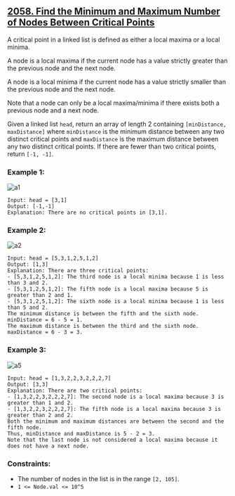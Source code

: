 ## [2058. Find the Minimum and Maximum Number of Nodes Between Critical Points](https://leetcode.com/problems/find-the-minimum-and-maximum-number-of-nodes-between-critical-points/)

A critical point in a linked list is defined as either a local maxima or a local minima.

A node is a local maxima if the current node has a value strictly greater than the previous node and the next node.

A node is a local minima if the current node has a value strictly smaller than the previous node and the next node.

Note that a node can only be a local maxima/minima if there exists both a previous node and a next node.

Given a linked list `head`, return an array of length 2 containing `[minDistance, maxDistance]` where `minDistance` is the minimum distance between any two distinct critical points and `maxDistance` is the maximum distance between any two distinct critical points. If there are fewer than two critical points, return `[-1, -1]`.

### Example 1:

![a1](https://github.com/user-attachments/assets/1c8f7d85-9a97-40d1-901b-50018ade182c)

```
Input: head = [3,1]
Output: [-1,-1]
Explanation: There are no critical points in [3,1].
```

### Example 2:

![a2](https://github.com/user-attachments/assets/401be819-5485-4f95-b144-f5a448ff1a4e)

```
Input: head = [5,3,1,2,5,1,2]
Output: [1,3]
Explanation: There are three critical points:
- [5,3,1,2,5,1,2]: The third node is a local minima because 1 is less than 3 and 2.
- [5,3,1,2,5,1,2]: The fifth node is a local maxima because 5 is greater than 2 and 1.
- [5,3,1,2,5,1,2]: The sixth node is a local minima because 1 is less than 5 and 2.
The minimum distance is between the fifth and the sixth node. minDistance = 6 - 5 = 1.
The maximum distance is between the third and the sixth node. maxDistance = 6 - 3 = 3.
```

### Example 3:

![a5](https://github.com/user-attachments/assets/2c63aca3-5bba-4c7d-aaed-aadd51e23a57)

```
Input: head = [1,3,2,2,3,2,2,2,7]
Output: [3,3]
Explanation: There are two critical points:
- [1,3,2,2,3,2,2,2,7]: The second node is a local maxima because 3 is greater than 1 and 2.
- [1,3,2,2,3,2,2,2,7]: The fifth node is a local maxima because 3 is greater than 2 and 2.
Both the minimum and maximum distances are between the second and the fifth node.
Thus, minDistance and maxDistance is 5 - 2 = 3.
Note that the last node is not considered a local maxima because it does not have a next node.
```

### Constraints:

- The number of nodes in the list is in the range `[2, 105]`.
- `1 <= Node.val <= 10^5`
